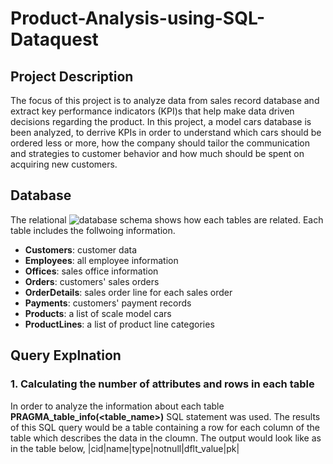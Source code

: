 # Product-Analysis-using-SQL-Dataquest
## Project Description 
The focus of this project is to analyze data from sales record database and extract key performance indicators (KPI)s that help make data driven decisions regarding the product. In this project, a model cars database is been analyzed, to derrive KPIs in order to understand which cars should be ordered less or more, how the company should tailor the communication and strategies to customer behavior and how much should be spent on acquiring new customers. 
## Database 
The relational ![database schema](model_car_schema.png) shows how each tables are related. Each table includes the follwoing information. 
    
- **Customers**: customer data
- **Employees**: all employee information
- **Offices**: sales office information
- **Orders**: customers' sales orders
- **OrderDetails**: sales order line for each sales order
- **Payments**: customers' payment records
- **Products**: a list of scale model cars
- **ProductLines**: a list of product line categories
## Query Explnation

### 1. Calculating the number of attributes and rows in each table

In order to analyze the information about each table **PRAGMA_table_info(<table_name>)** SQL statement was used. The results of this SQL query would be a table containing a row for each column of the table which describes the data in the cloumn. The output would look like as in the table below, 
|cid|name|type|notnull|dflt_value|pk|













